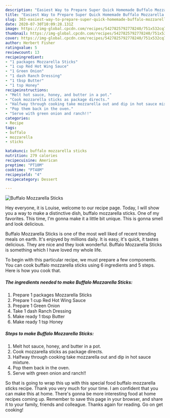 ```yaml
---
description: "Easiest Way to Prepare Super Quick Homemade Buffalo Mozzarella Sticks"
title: "Easiest Way to Prepare Super Quick Homemade Buffalo Mozzarella Sticks"
slug: 303-easiest-way-to-prepare-super-quick-homemade-buffalo-mozzarella-sticks
date: 2020-07-30T10:09:28.131Z
image: https://img-global.cpcdn.com/recipes/5427825792778240/751x532cq70/buffalo-mozzarella-sticks-recipe-main-photo.jpg
thumbnail: https://img-global.cpcdn.com/recipes/5427825792778240/751x532cq70/buffalo-mozzarella-sticks-recipe-main-photo.jpg
cover: https://img-global.cpcdn.com/recipes/5427825792778240/751x532cq70/buffalo-mozzarella-sticks-recipe-main-photo.jpg
author: Herbert Fisher
ratingvalue: 5
reviewcount: 13
recipeingredient:
- "1 packages Mozzarella Sticks"
- "1 cup Red Hot Wing Sauce"
- "1 Green Onion"
- "1 dash Ranch Dressing"
- "1 tbsp Butter"
- "1 tsp Honey"
recipeinstructions:
- "Melt hot sauce, honey, and butter in a pot."
- "Cook mozzarella sticks as package directs."
- "Halfway through cooking take mozzarella out and dip in hot sauce mixture."
- "Pop them back in the oven."
- "Serve with green onion and ranch!!"
categories:
- Recipe
tags:
- buffalo
- mozzarella
- sticks

katakunci: buffalo mozzarella sticks 
nutrition: 279 calories
recipecuisine: American
preptime: "PT10M"
cooktime: "PT48M"
recipeyield: "4"
recipecategory: Dessert

---
```



![Buffalo Mozzarella Sticks](https://img-global.cpcdn.com/recipes/5427825792778240/751x532cq70/buffalo-mozzarella-sticks-recipe-main-photo.jpg)

Hey everyone, it is Louise, welcome to our recipe page. Today, I will show you a way to make a distinctive dish, buffalo mozzarella sticks. One of my favorites. This time, I'm gonna make it a little bit unique. This is gonna smell and look delicious.

Buffalo Mozzarella Sticks is one of the most well liked of recent trending meals on earth. It's enjoyed by millions daily. It is easy, it's quick, it tastes delicious. They are nice and they look wonderful. Buffalo Mozzarella Sticks is something which I have loved my whole life.




To begin with this particular recipe, we must prepare a few components. You can cook buffalo mozzarella sticks using 6 ingredients and 5 steps. Here is how you cook that.

<!--inarticleads1-->

##### The ingredients needed to make Buffalo Mozzarella Sticks:

1. Prepare 1 packages Mozzarella Sticks
1. Prepare 1 cup Red Hot Wing Sauce
1. Prepare 1 Green Onion
1. Take 1 dash Ranch Dressing
1. Make ready 1 tbsp Butter
1. Make ready 1 tsp Honey




<!--inarticleads2-->

##### Steps to make Buffalo Mozzarella Sticks:

1. Melt hot sauce, honey, and butter in a pot.
1. Cook mozzarella sticks as package directs.
1. Halfway through cooking take mozzarella out and dip in hot sauce mixture.
1. Pop them back in the oven.
1. Serve with green onion and ranch!!




So that is going to wrap this up with this special food buffalo mozzarella sticks recipe. Thank you very much for your time. I am confident that you can make this at home. There's gonna be more interesting food at home recipes coming up. Remember to save this page in your browser, and share it to your family, friends and colleague. Thanks again for reading. Go on get cooking!
